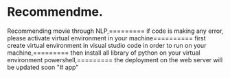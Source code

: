 # Recommendme.
Recommending movie through NLP,========= if code is making any error, please activate virtual environment in your machine==========
first create virtual environment in visual studio code in order to run on your machine,=========
then install all library of python  on your virtual environment powershell,=========
the deployment on the web server will be updated soon
"# app" 
